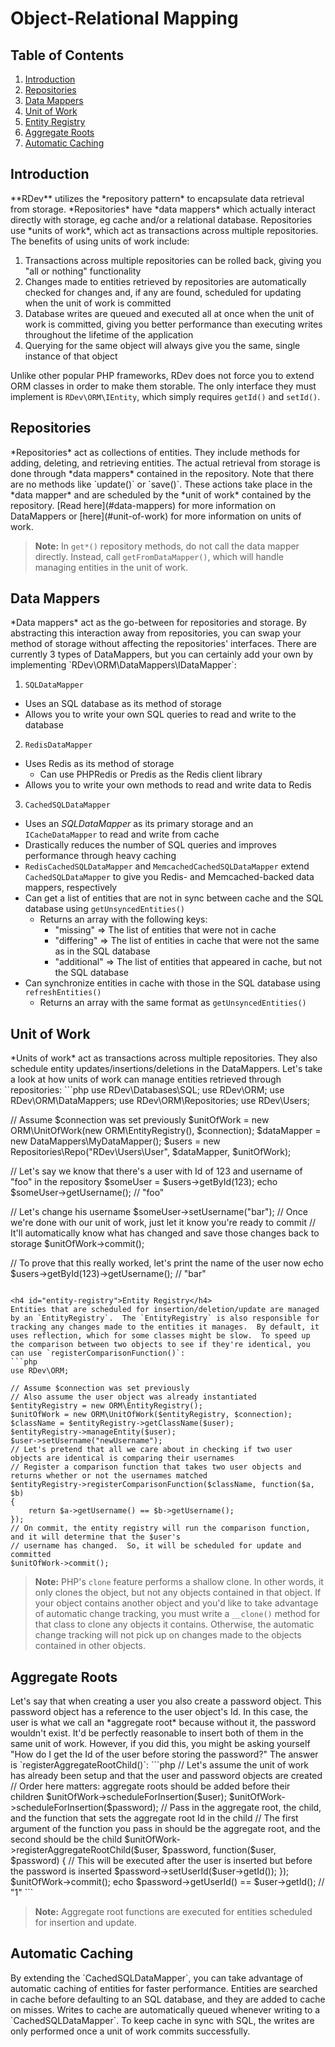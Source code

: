 # Object-Relational Mapping

## Table of Contents
1. [Introduction](#introduction)
2. [Repositories](#repositories)
3. [Data Mappers](#data-mappers)
4. [Unit of Work](#unit-of-work)
  1. [Entity Registry](#entity-registry)
5. [Aggregate Roots](#aggregate-roots)
6. [Automatic Caching](#automatic-caching)

<h2 id="introduction">Introduction</h2>
**RDev** utilizes the *repository pattern* to encapsulate data retrieval from storage.  *Repositories* have *data mappers* which actually interact directly with storage, eg cache and/or a relational database.  Repositories use *units of work*, which act as transactions across multiple repositories.  The benefits of using units of work include:

1. Transactions across multiple repositories can be rolled back, giving you "all or nothing" functionality
2. Changes made to entities retrieved by repositories are automatically checked for changes and, if any are found, scheduled for updating when the unit of work is committed
3. Database writes are queued and executed all at once when the unit of work is committed, giving you better performance than executing writes throughout the lifetime of the application
4. Querying for the same object will always give you the same, single instance of that object

Unlike other popular PHP frameworks, RDev does not force you to extend ORM classes in order to make them storable.  The only interface they must implement is `RDev\ORM\IEntity`, which simply requires `getId()` and `setId()`.

<h2 id="repositories">Repositories</h2>
*Repositories* act as collections of entities.  They include methods for adding, deleting, and retrieving entities.  The actual retrieval from storage is done through *data mappers* contained in the repository.  Note that there are no methods like `update()` or `save()`.  These actions take place in the *data mapper* and are scheduled by the *unit of work* contained by the repository.  [Read here](#data-mappers) for more information on DataMappers or [here](#unit-of-work) for more information on units of work.

> **Note:** In `get*()` repository methods, do not call the data mapper directly.  Instead, call `getFromDataMapper()`, which will handle managing entities in the unit of work.

<h2 id="data-mappers">Data Mappers</h2>
*Data mappers* act as the go-between for repositories and storage.  By abstracting this interaction away from repositories, you can swap your method of storage without affecting the repositories' interfaces.  There are currently 3 types of DataMappers, but you can certainly add your own by implementing `RDev\ORM\DataMappers\IDataMapper`:

1. `SQLDataMapper`
  * Uses an SQL database as its method of storage
  * Allows you to write your own SQL queries to read and write to the database
2. `RedisDataMapper`
  * Uses Redis as its method of storage
    * Can use PHPRedis or Predis as the Redis client library
  * Allows you to write your own methods to read and write data to Redis
3. `CachedSQLDataMapper`
  * Uses an *SQLDataMapper* as its primary storage and an `ICacheDataMapper` to read and write from cache
  * Drastically reduces the number of SQL queries and improves performance through heavy caching
  * `RedisCachedSQLDataMapper` and `MemcachedCachedSQLDataMapper` extend `CachedSQLDataMapper` to give you Redis- and Memcached-backed data mappers, respectively
  * Can get a list of entities that are not in sync between cache and the SQL database using `getUnsyncedEntities()`
    * Returns an array with the following keys:
      * "missing" => The list of entities that were not in cache
      * "differing" => The list of entities in cache that were not the same as in the SQL database
      * "additional" => The list of entities that appeared in cache, but not the SQL database
  * Can synchronize entities in cache with those in the SQL database using `refreshEntities()`
    * Returns an array with the same format as `getUnsyncedEntities()`

<h2 id="unit-of-work">Unit of Work</h2>
*Units of work* act as transactions across multiple repositories.  They also schedule entity updates/insertions/deletions in the DataMappers. Let's take a look at how units of work can manage entities retrieved through repositories:
```php
use RDev\Databases\SQL;
use RDev\ORM;
use RDev\ORM\DataMappers;
use RDev\ORM\Repositories;
use RDev\Users;

// Assume $connection was set previously
$unitOfWork = new ORM\UnitOfWork(new ORM\EntityRegistry(), $connection);
$dataMapper = new DataMappers\MyDataMapper();
$users = new Repositories\Repo("RDev\\Users\\User", $dataMapper, $unitOfWork);

// Let's say we know that there's a user with Id of 123 and username of "foo" in the repository
$someUser = $users->getById(123);
echo $someUser->getUsername(); // "foo"

// Let's change his username
$someUser->setUsername("bar");
// Once we're done with our unit of work, just let it know you're ready to commit
// It'll automatically know what has changed and save those changes back to storage
$unitOfWork->commit();

// To prove that this really worked, let's print the name of the user now
echo $users->getById(123)->getUsername(); // "bar"
```

<h4 id="entity-registry">Entity Registry</h4>
Entities that are scheduled for insertion/deletion/update are managed by an `EntityRegistry`.  The `EntityRegistry` is also responsible for tracking any changes made to the entities it manages.  By default, it uses reflection, which for some classes might be slow.  To speed up the comparison between two objects to see if they're identical, you can use `registerComparisonFunction()`:
```php
use RDev\ORM;

// Assume $connection was set previously
// Also assume the user object was already instantiated
$entityRegistry = new ORM\EntityRegistry();
$unitOfWork = new ORM\UnitOfWork($entityRegistry, $connection); 
$className = $entityRegistry->getClassName($user);
$entityRegistry->manageEntity($user);
$user->setUsername("newUsername");
// Let's pretend that all we care about in checking if two user objects are identical is comparing their usernames
// Register a comparison function that takes two user objects and returns whether or not the usernames matched
$entityRegistry->registerComparisonFunction($className, function($a, $b)
{
    return $a->getUsername() == $b->getUsername();
});
// On commit, the entity registry will run the comparison function, and it will determine that the $user's
// username has changed.  So, it will be scheduled for update and committed
$unitOfWork->commit();
```
> **Note:** PHP's `clone` feature performs a shallow clone.  In other words, it only clones the object, but not any objects contained in that object.  If your object contains another object and you'd like to take advantage of automatic change tracking, you must write a `__clone()` method for that class to clone any objects it contains.  Otherwise, the automatic change tracking will not pick up on changes made to the objects contained in other objects.

<h2 id="aggregate-roots">Aggregate Roots</h2>
Let's say that when creating a user you also create a password object.  This password object has a reference to the user object's Id.  In this case, the user is what we call an *aggregate root* because without it, the password wouldn't exist.  It'd be perfectly reasonable to insert both of them in the same unit of work.  However, if you did this, you might be asking yourself "How do I get the Id of the user before storing the password?"  The answer is `registerAggregateRootChild()`:
```php
// Let's assume the unit of work has already been setup and that the user and password objects are created
// Order here matters: aggregate roots should be added before their children
$unitOfWork->scheduleForInsertion($user);
$unitOfWork->scheduleForInsertion($password);
// Pass in the aggregate root, the child, and the function that sets the aggregate root Id in the child
// The first argument of the function you pass in should be the aggregate root, and the second should be the child
$unitOfWork->registerAggregateRootChild($user, $password, function($user, $password)
{
    // This will be executed after the user is inserted but before the password is inserted
    $password->setUserId($user->getId());
});
$unitOfWork->commit();
echo $password->getUserId() == $user->getId(); // "1"
```

> **Note:** Aggregate root functions are executed for entities scheduled for insertion and update.

<h2 id="automatic-caching">Automatic Caching</h2>
By extending the `CachedSQLDataMapper`, you can take advantage of automatic caching of entities for faster performance.  Entities are searched in cache before defaulting to an SQL database, and they are added to cache on misses.  Writes to cache are automatically queued whenever writing to a `CachedSQLDataMapper`.  To keep cache in sync with SQL, the writes are only performed once a unit of work commits successfully.